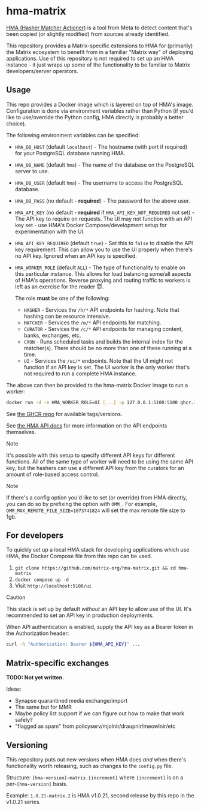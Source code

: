 # hma-matrix

[HMA (Hasher Matcher Actioner)](https://github.com/facebook/ThreatExchange/tree/main/hasher-matcher-actioner) is a tool from Meta to detect content that's been copied (or slightly modified) from sources already identified.

This repository provides a Matrix-specific extensions to HMA for (primarily) the Matrix ecosystem to benefit from in a familiar "Matrix way" of deploying applications. Use of this repository is not required to set up an HMA instance - it just wraps up some of the functionality to be familiar to Matrix developers/server operators.

## Usage

This repo provides a Docker image which is layered on top of HMA's image. Configuration is done via environment variables rather than Python (if you'd like to use/override the Python config, HMA directly is probably a better choice).

The following environment variables can be specified:

* `HMA_DB_HOST` (default `localhost`) - The hostname (with port if required) for your PostgreSQL database running HMA.
* `HMA_DB_NAME` (default `hma`) - The name of the database on the PostgreSQL server to use.
* `HMA_DB_USER` (default `hma`) - The username to access the PostgreSQL database.
* `HMA_DB_PASS` (no default - **required**) - The password for the above user.
* `HMA_API_KEY` (no default - **required** if `HMA_API_KEY_NOT_REQUIRED` not set) - The API key to require on requests. The UI may not function with an API key set - use HMA's Docker Compose/development setup for experimentation with the UI.
* `HMA_API_KEY_REQUIRED` (default `true`) - Set this to `false` to disable the API key requirement. This can allow you to use the UI properly when there's no API key. Ignored when an API key is specified.
* `HMA_WORKER_ROLE` (default `ALL`) - The type of functionality to enable on this particular instance. This allows for load balancing some/all aspects of HMA's operations. Reverse proxying and routing traffic to workers is left as an exercise for the reader 😇.

  The role **must** be one of the following:

  * `HASHER` - Services the `/h/*` API endpoints for hashing. Note that hashing can be resource intensive.
  * `MATCHER` - Services the `/m/*` API endpoints for matching.
  * `CURATOR` - Services the `/c/*` API endpoints for managing content, banks, exchanges, etc.
  * `CRON` - Runs scheduled tasks and builds the internal index for the matcher(s). There should be no more than one of these running at a time.
  * `UI` - Services the `/ui/*` endpoints. Note that the UI might not function if an API key is set. The UI worker is the only worker that's not required to run a complete HMA instance.

The above can then be provided to the hma-matrix Docker image to run a worker:

```bash
docker run -d -e HMA_WORKER_ROLE=UI [...] -p 127.0.0.1:5100:5100 ghcr.io/matrix-org/hma-matrix:[version]
```

See [the GHCR repo](https://github.com/matrix-org/hma-matrix/pkgs/container/hma-matrix) for available tags/versions.

See [the HMA API docs](https://github.com/facebook/ThreatExchange/blob/main/hasher-matcher-actioner/docs/api.md) for more information on the API endpoints themselves.

> [!NOTE]
> It's possible with this setup to specify different API keys for different functions. All of the same type of worker will need to be using the same API key, but the hashers can use a different API key from the curators for an amount of role-based access control.

> [!NOTE]
> If there's a config option you'd like to set (or override) from HMA directly, you can do so by prefixing the option with `OMM_`. For example, `OMM_MAX_REMOTE_FILE_SIZE=1073741824` will set the max remote file size to 1gb.

## For developers

To quickly set up a local HMA stack for developing applications which use HMA, the Docker Compose file from this repo can be used.

1. `git clone https://github.com/matrix-org/hma-matrix.git && cd hma-matrix`
2. `docker compose up -d`
3. Visit `http://localhost:5100/ui`

> [!CAUTION]
> This stack is set up by default *without* an API key to allow use of the UI. It's recommended to set an API key in production deployments.

When API authentication is enabled, supply the API key as a Bearer token in the Authorization header:

```bash
curl -h "Authorization: Bearer ${HMA_API_KEY}" ...
```

## Matrix-specific exchanges

**TODO: Not yet written.**

Ideas:
* Synapse quarantined media exchange/import
* The same but for MMR
* Maybe policy list support if we can figure out how to make that work safely?
* "flagged as spam" from policyserv/mjolnir/draupnir/meowlnir/etc

## Versioning

This repository puts out new versions when HMA does *and* when there's functionality worth releasing, such as changes to the `config.py` file.

Structure: `[hma-version]-matrix.[increment]` where `[increment]` is on a per-`[hma-version]` basis.

Example: `1.0.21-matrix.2` is HMA v1.0.21, second release by this repo in the v1.0.21 series.
